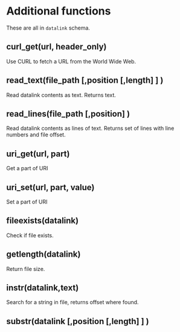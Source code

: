 Additional functions
====================
These are all in `datalink` schema.

curl_get(url, header_only)
--------------------------
Use CURL to fetch a URL from the World Wide Web.

read_text(file_path [,position [,length] ] )
--------------------------------------------
Read datalink contents as text. Returns text.

read_lines(file_path [,position] )
----------------------------------
Read datalink contents as lines of text.
Returns set of lines with line numbers and file offset.

uri_get(url, part)
------------------
Get a part of URI

uri_set(url, part, value)
------------------
Set a part of URI

fileexists(datalink)
--------------------
Check if file exists.

getlength(datalink)
-------------------
Return file size.

instr(datalink,text)
--------------------
Search for a string in file, returns offset where found.

substr(datalink [,position [,length] ] )
----------------------------------------









